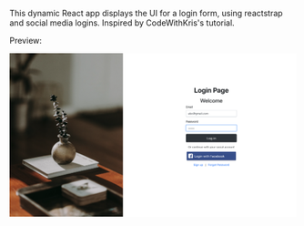 This dynamic React app displays the UI for a login form, using reactstrap and social media logins. Inspired by CodeWithKris's tutorial.


Preview:

<div style="text-align:center">
  <img width="700" alt="login-form" src="https://github.com/codecaviette/login-app/blob/main/public/login_app.png">
</div>